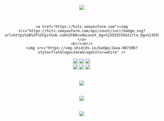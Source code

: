 
<div align="center">
	<img src="https://capsule-render.vercel.app/api?type=waving&color=auto&height=300&section=header&text=Yugyeong%20Na&fontSize=70" /> 
	<br/><br/><br/>
	
	<a href="https://hits.seeyoufarm.com"><img src="https://hits.seeyoufarm.com/api/count/incr/badge.svg?url=https%3A%2F%2Fgithub.com%2F60cod&count_bg=%23555555&title_bg=%23555555&icon=github.svg&icon_color=%23E7E7E7&title=GitHub&edge_flat=false"/></a>
	<br/><br/>
	<img src="https://img.shields.io/badge/Java-007396?style=flat&logo=Java&logoColor=white" />
  <img src="https://img.shields.io/badge/JavaScript-F7DF1E?style=flat&logo=JavaScript&logoColor=white" />
  <img src="https://img.shields.io/badge/Spring-6DB33F?style=flat&logo=Spring&logoColor=white" />
  <img src="https://img.shields.io/badge/jQuery-0769AD?style=flat&logo=jQuery&logoColor=white" />
	<br/>
	<img src="https://img.shields.io/badge/HTML5-E34F26?style=flat&logo=HTML5&logoColor=white" />
	<img src="https://img.shields.io/badge/CSS3-1572B6?style=flat&logo=CSS3&logoColor=white" />
  <img src="https://img.shields.io/badge/Oracle SQL-F80000?style=flat&logo=Oracle&logoColor=white" />
	<br/><br/><br/>
	<img src="https://github-readme-stats.vercel.app/api/top-langs/?username=60cod&layout=compact">
	<br><br><br/>
	<img src="https://github-readme-stats.vercel.app/api?username=60cod&show_icons=true">
	<br/><br/><br/>
	<img src="https://ghchart.rshah.org/60cod" />
	<br/><br/><br/>
	
</div>

